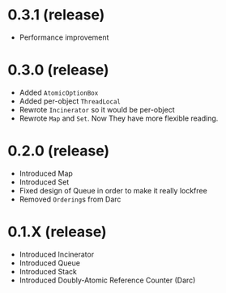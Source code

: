 # 0.3.1 (release)
* Performance improvement

# 0.3.0 (release)
* Added `AtomicOptionBox`
* Added per-object `ThreadLocal`
* Rewrote `Incinerator` so it would be per-object
* Rewrote `Map` and `Set`. Now They have more flexible reading.

# 0.2.0 (release)
* Introduced Map
* Introduced Set
* Fixed design of Queue in order to make it really lockfree
* Removed `Ordering`s from Darc

# 0.1.X (release)
* Introduced Incinerator
* Introduced Queue
* Introduced Stack
* Introduced Doubly-Atomic Reference Counter (Darc)
